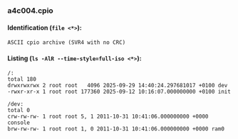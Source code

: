 ### a4c004.cpio
#### Identification (`file <*>`):
```
ASCII cpio archive (SVR4 with no CRC)
```
#### Listing (`ls -AlR --time-style=full-iso <*>`):
```
/:
total 180
drwxrwxrwx 2 root root   4096 2025-09-29 14:40:24.297681017 +0100 dev
-rwxr-xr-x 1 root root 177360 2025-09-12 10:16:07.000000000 +0100 init

/dev:
total 0
crw-rw-rw- 1 root root 5, 1 2011-10-31 10:41:06.000000000 +0000 console
brw-rw-rw- 1 root root 1, 0 2011-10-31 10:41:06.000000000 +0000 ram0
```

